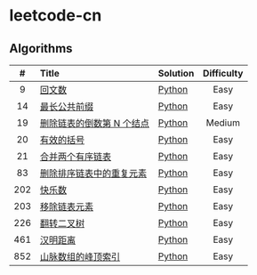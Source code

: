 # leetcode-cn

## Algorithms

|   #   | Title                                                                                            | Solution                                                                                | Difficulty |
| :---: | :----------------------------------------------------------------------------------------------- | :-------------------------------------------------------------------------------------- | :--------: |
|   9   | [回文数](https://leetcode-cn.com/problems/palindrome-number/)                                    | [Python](Solutions/Algorithms/Python/Difficulty/Easy/9.回文数.py)                       |    Easy    |
|  14   | [最长公共前缀](https://leetcode-cn.com/problems/longest-common-prefix/)                          | [Python](Solutions/Algorithms/Python/Difficulty/Easy/14.最长公共前缀.py)                |    Easy    |
|  19   | [删除链表的倒数第 N 个结点](https://leetcode-cn.com/problems/remove-nth-node-from-end-of-list/)  | [Python](Solutions/Algorithms/Python/Difficulty/Medium/19.删除链表的倒数第-n-个结点.py) |   Medium   |
|  20   | [有效的括号](https://leetcode-cn.com/problems/valid-parentheses/)                                | [Python](Solutions/Algorithms/Python/Difficulty/Easy/20.有效的括号.py)                  |    Easy    |
|  21   | [合并两个有序链表](https://leetcode-cn.com/problems/merge-two-sorted-lists/)                     | [Python](Solutions/Algorithms/Python/Difficulty/Easy/21.合并两个有序链表.py)            |    Easy    |
|  83   | [删除排序链表中的重复元素](https://leetcode-cn.com/problems/remove-duplicates-from-sorted-list/) | [Python](Solutions/Algorithms/Python/Difficulty/Easy/83.删除排序链表中的重复元素.py)    |    Easy    |
|  202  | [快乐数](https://leetcode-cn.com/problems/happy-number/)                                         | [Python](Solutions/Algorithms/Python/Difficulty/Easy/202.快乐数.py)                     |    Easy    |
|  203  | [移除链表元素](https://leetcode-cn.com/problems/remove-linked-list-elements/)                    | [Python](Solutions/Algorithms/Python/Difficulty/Easy/203.移除链表元素.py)               |    Easy    |
|  226  | [翻转二叉树](https://leetcode-cn.com/problems/invert-binary-tree/)                               | [Python](Solutions/Algorithms/Python/Difficulty/Easy/226.翻转二叉树.py)                 |    Easy    |
|  461  | [汉明距离](https://leetcode-cn.com/problems/hamming-distance/)                                   | [Python](Solutions/Algorithms/Python/Difficulty/Easy/461.汉明距离.py)                   |    Easy    |
|  852  | [山脉数组的峰顶索引](https://leetcode-cn.com/problems/peak-index-in-a-mountain-array/)           | [Python](Solutions/Algorithms/Python/Difficulty/Easy/852.山脉数组的峰顶索引.py)         |    Easy    |
